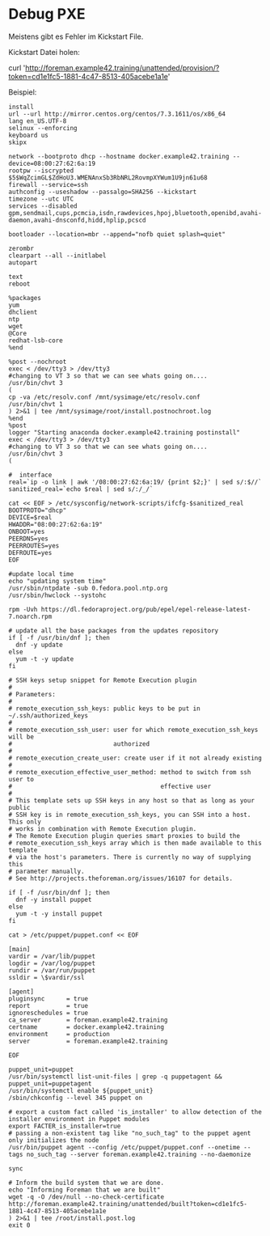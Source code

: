 # Debug PXE

Meistens gibt es Fehler im Kickstart File.

Kickstart Datei holen:

curl 'http://foreman.example42.training/unattended/provision/?token=cd1e1fc5-1881-4c47-8513-405acebe1a1e'

Beispiel:

    install
    url --url http://mirror.centos.org/centos/7.3.1611/os/x86_64
    lang en_US.UTF-8
    selinux --enforcing
    keyboard us
    skipx

    network --bootproto dhcp --hostname docker.example42.training --device=08:00:27:62:6a:19
    rootpw --iscrypted $5$WqZcimGL$ZdHoU3.WMENAnxSb3RbNRL2RovmpXYWum1U9jn61u68
    firewall --service=ssh
    authconfig --useshadow --passalgo=SHA256 --kickstart
    timezone --utc UTC
    services --disabled gpm,sendmail,cups,pcmcia,isdn,rawdevices,hpoj,bluetooth,openibd,avahi-daemon,avahi-dnsconfd,hidd,hplip,pcscd

    bootloader --location=mbr --append="nofb quiet splash=quiet"

    zerombr
    clearpart --all --initlabel
    autopart

    text
    reboot

    %packages
    yum
    dhclient
    ntp
    wget
    @Core
    redhat-lsb-core
    %end

    %post --nochroot
    exec < /dev/tty3 > /dev/tty3
    #changing to VT 3 so that we can see whats going on....
    /usr/bin/chvt 3
    (
    cp -va /etc/resolv.conf /mnt/sysimage/etc/resolv.conf
    /usr/bin/chvt 1
    ) 2>&1 | tee /mnt/sysimage/root/install.postnochroot.log
    %end
    %post
    logger "Starting anaconda docker.example42.training postinstall"
    exec < /dev/tty3 > /dev/tty3
    #changing to VT 3 so that we can see whats going on....
    /usr/bin/chvt 3
    (

    #  interface
    real=`ip -o link | awk '/08:00:27:62:6a:19/ {print $2;}' | sed s/:$//`
    sanitized_real=`echo $real | sed s/:/_/`

    cat << EOF > /etc/sysconfig/network-scripts/ifcfg-$sanitized_real
    BOOTPROTO="dhcp"
    DEVICE=$real
    HWADDR="08:00:27:62:6a:19"
    ONBOOT=yes
    PEERDNS=yes
    PEERROUTES=yes
    DEFROUTE=yes
    EOF

    #update local time
    echo "updating system time"
    /usr/sbin/ntpdate -sub 0.fedora.pool.ntp.org
    /usr/sbin/hwclock --systohc

    rpm -Uvh https://dl.fedoraproject.org/pub/epel/epel-release-latest-7.noarch.rpm

    # update all the base packages from the updates repository
    if [ -f /usr/bin/dnf ]; then
      dnf -y update
    else
      yum -t -y update
    fi

    # SSH keys setup snippet for Remote Execution plugin
    #
    # Parameters:
    #
    # remote_execution_ssh_keys: public keys to be put in ~/.ssh/authorized_keys
    #
    # remote_execution_ssh_user: user for which remote_execution_ssh_keys will be
    #                            authorized
    #
    # remote_execution_create_user: create user if it not already existing
    #
    # remote_execution_effective_user_method: method to switch from ssh user to
    #                                         effective user
    #
    # This template sets up SSH keys in any host so that as long as your public
    # SSH key is in remote_execution_ssh_keys, you can SSH into a host. This only
    # works in combination with Remote Execution plugin.
    # The Remote Execution plugin queries smart proxies to build the
    # remote_execution_ssh_keys array which is then made available to this template
    # via the host's parameters. There is currently no way of supplying this
    # parameter manually.
    # See http://projects.theforeman.org/issues/16107 for details.

    if [ -f /usr/bin/dnf ]; then
      dnf -y install puppet
    else
      yum -t -y install puppet
    fi

    cat > /etc/puppet/puppet.conf << EOF

    [main]
    vardir = /var/lib/puppet
    logdir = /var/log/puppet
    rundir = /var/run/puppet
    ssldir = \$vardir/ssl

    [agent]
    pluginsync      = true
    report          = true
    ignoreschedules = true
    ca_server       = foreman.example42.training
    certname        = docker.example42.training
    environment     = production
    server          = foreman.example42.training

    EOF

    puppet_unit=puppet
    /usr/bin/systemctl list-unit-files | grep -q puppetagent && puppet_unit=puppetagent
    /usr/bin/systemctl enable ${puppet_unit}
    /sbin/chkconfig --level 345 puppet on

    # export a custom fact called 'is_installer' to allow detection of the installer environment in Puppet modules
    export FACTER_is_installer=true
    # passing a non-existent tag like "no_such_tag" to the puppet agent only initializes the node
    /usr/bin/puppet agent --config /etc/puppet/puppet.conf --onetime --tags no_such_tag --server foreman.example42.training --no-daemonize

    sync

    # Inform the build system that we are done.
    echo "Informing Foreman that we are built"
    wget -q -O /dev/null --no-check-certificate http://foreman.example42.training/unattended/built?token=cd1e1fc5-1881-4c47-8513-405acebe1a1e
    ) 2>&1 | tee /root/install.post.log
    exit 0
